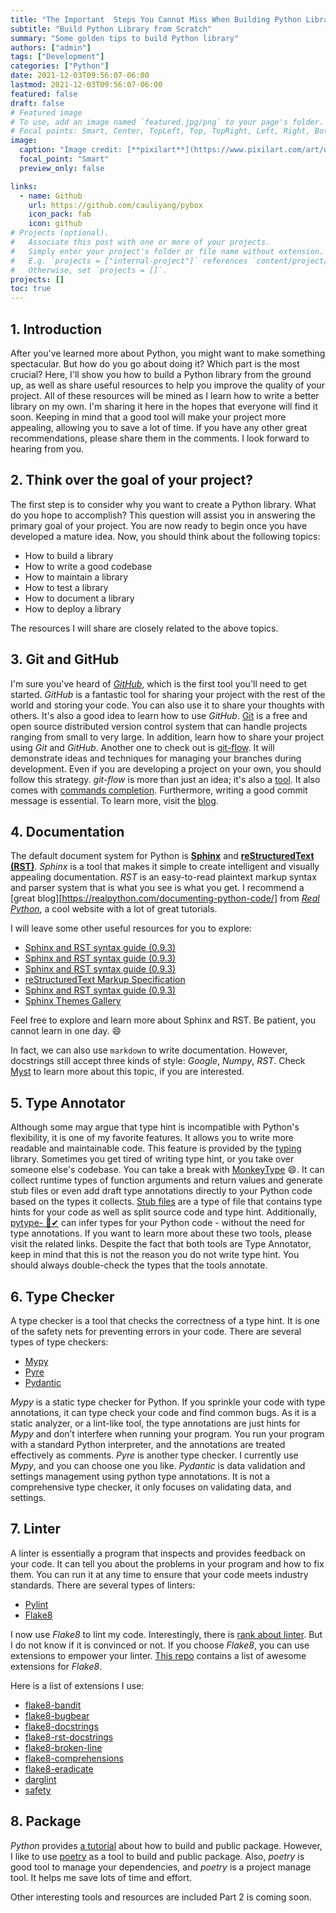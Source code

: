 ```yaml
---
title: "The Important  Steps You Cannot Miss When Building Python Library Part 1"
subtitle: "Build Python Library from Scratch"
summary: "Some golden tips to build Python library"
authors: ["admin"]
tags: ["Development"]
categories: ["Python"]
date: 2021-12-03T09:56:07-06:00
lastmod: 2021-12-03T09:56:07-06:00
featured: false
draft: false
# Featured image
# To use, add an image named `featured.jpg/png` to your page's folder.
# Focal points: Smart, Center, TopLeft, Top, TopRight, Left, Right, BottomLeft, Bottom, BottomRight.
image:
  caption: "Image credit: [**pixilart**](https://www.pixilart.com/art/dragon-hill-8ef3a436b8ad7b1?ft=staff-picks&ft_id=)"
  focal_point: "Smart"
  preview_only: false

links:
  - name: Github
    url: https://github.com/cauliyang/pybox
    icon_pack: fab
    icon: github
# Projects (optional).
#   Associate this post with one or more of your projects.
#   Simply enter your project's folder or file name without extension.
#   E.g. `projects = ["internal-project"]` references `content/project/deep-learning/index.md`.
#   Otherwise, set `projects = []`.
projects: []
toc: true
---
```


## 1. Introduction

After you've learned more about Python, you might want to make something spectacular. But how do you go about doing it? Which part is the most crucial? Here, I'll show you how to build a Python library from the ground up, as well as share useful resources to help you improve the quality of your project. All of these resources will be mined as I learn how to write a better library on my own. I'm sharing it here in the hopes that everyone will find it soon. Keeping in mind that a good tool will make your project more appealing, allowing you to save a lot of time. If you have any other great recommendations, please share them in the comments. I look forward to hearing from you.

## 2. Think over the goal of your project?

The first step is to consider why you want to create a Python library. What do you hope to accomplish? This question will assist you in answering the primary goal of your project. You are now ready to begin once you have developed a mature idea. Now, you should think about the following topics:

- How to build a library
- How to write a good codebase
- How to maintain a library
- How to test a library
- How to document a library
- How to deploy a library

The resources I will share are closely related to the above topics.

## 3. Git and GitHub

I'm sure you've heard of [*GitHub*], which is the first tool you'll need to get started. _GitHub_ is a fantastic tool for sharing your project with the rest of the world and storing your code. You can also use it to share your thoughts with others. It's also a good idea to learn how to use _GitHub_. [Git] is a free and open source distributed version control system that can handle projects ranging from small to very large. In addition, learn how to share your project using _Git_ and _GitHub_. Another one to check out is [git-flow]. It will demonstrate ideas and techniques for managing your branches during development. Even if you are developing a project on your own, you should follow this strategy. _git-flow_ is more than just an idea; it's also a [tool](https://github.com/nvie/gitflow). It also comes with [commands completion](https://github.com/bobthecow/git-flow-completion). Furthermore, writing a good commit message is essential. To learn more, visit the [blog](https://medium.com/@hritik.jaiswal/how-to-write-a-good-commit-message-9d2d533b9052).

## 4. Documentation

The default document system for Python is [**Sphinx**](https://www.sphinx-doc.org/en/master/) and [**reStructuredText (RST)**](https://docutils.sourceforge.io/rst.html). _Sphinx_ is a tool that makes it simple to create intelligent and visually appealing documentation. _RST_ is an easy-to-read plaintext markup syntax and parser system that is what you see is what you get. I recommend a [great blog][https://realpython.com/documenting-python-code/] from [_Real Python_](https://realpython.com/), a cool website with a lot of great tutorials.

I will leave some other useful resources for you to explore:

- [Sphinx and RST syntax guide (0.9.3)](https://thomas-cokelaer.info/tutorials/sphinx/_modules/template.html#MainClass1.function1)
- [Sphinx and RST syntax guide (0.9.3)](https://thomas-cokelaer.info/tutorials/sphinx/docstring_python.html)
- [Sphinx and RST syntax guide (0.9.3)](https://thomas-cokelaer.info/tutorials/sphinx/rest_syntax.html)
- [reStructuredText Markup Specification](https://docutils.sourceforge.io/docs/ref/rst/restructuredtext.html)
- [Sphinx and RST syntax guide (0.9.3)](https://thomas-cokelaer.info/tutorials/sphinx/rest_syntax.html)
- [Sphinx Themes Gallery](https://sphinx-themes.org/#themes)

Feel free to explore and learn more about Sphinx and RST. Be patient, you cannot learn in one day. :smile:

In fact, we can also use `markdown` to write documentation. However, docstrings still accept three kinds of style: _Google_, _Numpy_, _RST_. Check [Myst](https://myst-parser.readthedocs.io/en/latest/) to learn more about this topic, if you are interested.

## 5. Type Annotator

Although some may argue that type hint is incompatible with Python's flexibility, it is one of my favorite features. It allows you to write more readable and maintainable code.
This feature is provided by the [typing](https://docs.python.org/3/library/typing.html) library. Sometimes you get tired of writing type hint, or you take over someone else's codebase. You can take a break with [MonkeyType](https://github.com/instagram/MonkeyType) :smile:. It can collect runtime types of function arguments and return values and generate stub files or even add draft type annotations directly to your Python code based on the types it collects. [Stub files](https://mypy.readthedocs.io/en/stable/stubs.html) are a type of file that contains type hints for your code as well as split source code and type hint. Additionally, [pytype- 🦆✔](https://google.github.io/pytype/) can infer types for your Python code - without the need for type annotations. If you want to learn more about these two tools, please visit the related links. Despite the fact that both tools are Type Annotator, keep in mind that this is not the reason you do not write type hint. You should always double-check the types that the tools annotate.

## 6. Type Checker

A type checker is a tool that checks the correctness of a type hint. It is one of the safety nets for preventing errors in your code. There are several types of type checkers:

- [Mypy](https://mypy.readthedocs.io/en/stable/)
- [Pyre](https://pyre-check.org/docs/getting-started/)
- [Pydantic](https://pydantic-docs.helpmanual.io/)

_Mypy_ is a static type checker for Python. If you sprinkle your code with type annotations, it can type check your code and find common bugs. As it is a static analyzer, or a lint-like tool, the type annotations are just hints for _Mypy_ and don’t interfere when running your program. You run your program with a standard Python interpreter, and the annotations are treated effectively as comments. _Pyre_ is another type checker. I currently use _Mypy_, and you can choose one you like. _Pydantic_ is data validation and settings management using python type annotations. It is not a comprehensive type checker, it only focuses on validating data, and settings.

## 7. Linter

A linter is essentially a program that inspects and provides feedback on your code. It can tell you about the problems in your program and how to fix them. You can run it at any time to ensure that your code meets industry standards. There are several types of linters:

- [Pylint](https://www.pylint.org/)
- [Flake8](https://flake8.readthedocs.io/en/latest/)

I now use _Flake8_ to lint my code. Interestingly, there is [rank about linter](https://www.slant.co/topics/2692/~best-python-code-linters). But I do not know if it is convinced or not.
If you choose _Flake8_, you can use extensions to empower your linter. [This repo](https://github.com/DmytroLitvinov/awesome-flake8-extensions) contains a list of awesome extensions for _Flake8_.

Here is a list of extensions I use:

- [flake8-bandit]
- [flake8-bugbear]
- [flake8-docstrings]
- [flake8-rst-docstrings]
- [flake8-broken-line]
- [flake8-comprehensions]
- [flake8-eradicate]
- [darglint]
- [safety]

<!-- Link -->

[flake8-bandit]: https://pypi.org/project/flake8-bandit/
[flake8-bugbear]: https://pypi.org/project/flake8-bugbear/
[flake8-docstrings]: https://pypi.org/project/flake8-docstrings/
[flake8-rst-docstrings]: https://pypi.org/project/flake8-rst-docstrings/
[flake8-broken-line]: https://pypi.org/project/flake8-broken-line/
[flake8-comprehensions]: https://pypi.org/project/flake8-comprehensions/
[flake8-eradicate]: https://pypi.org/project/flake8-eradicate/
[darglint]: https://pypi.org/project/darglint/
[safety]: https://pypi.org/project/safety/

## 8. Package

_Python_ provides [a tutorial](https://packaging.python.org/en/latest/tutorials/packaging-projects/#creating-the-package-files) about how to build and public package. However, I like to use [poetry](https://python-poetry.org/) as a tool to build and public package. Also, _poetry_ is good tool to manage your dependencies, and _poetry_ is a project manage tool. It helps me save lots of time and effort.

Other interesting tools and resources are included Part 2 is coming soon.

<!--

## 9. Miscellaneous

This section contains some other useful information about how to build a professional Python package.

### 9.1 How to write a good README

- [Shields.io](https://shields.io/category/downloads) can create quality metadata badges for open source projects.
- [PyPI Stats](https://pypistats.org/search/%20pyboxes) can show statistics about your package.
- [For the Badge](https://forthebadge.com/) is another style of badge. You may find it useful.
- [Beautiful insights for your GitHub repositories](https://repobeats.axiom.co/) can show you some insights about your GitHub repositories in README. It is pretty cool.
- [amazing-github-template]
- [awesome-pinned-gists]
- [awesome-open-source]
- [cookiecutter]
- [readme-so]
- [how-to-write-readme]

### 9.2 Other useful tools

[https://github.com/replicatedhq/dockerfilelint](https://github.com/replicatedhq/dockerfilelint)
[https://github.com/rubik/radon](https://github.com/rubik/radon)
[https://github.com/dry-python/returns](https://github.com/dry-python/returns) -->

<!-- link -->

[*github*]: https://github.com
[git-flow]: https://jeffkreeftmeijer.com/git-flow/
[git]: https://git-scm.com
